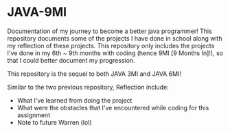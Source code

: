 # JAVA-9MI
Documentation of my journey to become a better java programmer! This repository documents some of the projects I have done in school along with my reflection of these projects. This repository only includes the projects I've done in my 6th ~ 9th months with coding (hence 9MI [9 Months In]!), so that I could better document my progression.

This repository is the sequel to both JAVA 3MI and JAVA 6MI!

Similar to the two previous repository, Reflection include:

- What I've learned from doing the project
- What were the obstacles that I've encountered while coding for this assignment
- Note to future Warren (lol)
